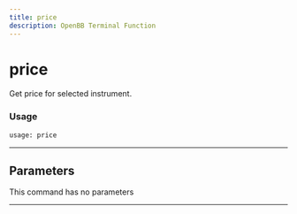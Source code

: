 ```yaml
---
title: price
description: OpenBB Terminal Function
---
```


# price

Get price for selected instrument.

### Usage

```python
usage: price
```

---

## Parameters

This command has no parameters


---
